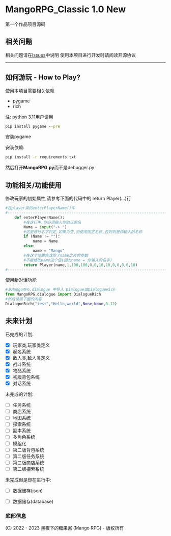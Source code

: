 # MangoRPG_Classic 1.0 New
第一个作品项目源码

## 相关问题
相关问题请在[Issues](https://github.com/DaMango842/MangoRPG_Classic/issues)中说明
使用本项目进行开发时请阅读开源协议

---

## 如何游玩 - How to Play?
使用本项目需要相关依赖
- pygame
- rich

注: python 3.11用户请用
```bat
pip install pygame --pre
``` 
安装pygame

安装依赖:
```bat
pip install -r requirements.txt
```

然后打开**MangoRPG.py**而不是debugger.py
## 功能相关/功能使用
修改玩家的初始属性,请参考下面的代码中的
return Player(...)行
```python
#在player类的enterPlayerName()中
#----------------------------------------------------------------------------------------
    def enterPlayerName():
        #在这行中,你必须输入你的玩家名
        Name = input("-> ")
        #这里进行名字判定,如果为空,则使用固定名称,否则则是你输入的名称
        if (Name != ""):
            name = Name
        else:
            name = "Mango"
        #在这个位置修改除了name之外的参数
        #不能修改name这个值(因为name = 你输入的名字) 
        return Player(name,1,100,100,0,0,10,10,0,0,0,0,10)
#----------------------------------------------------------------------------------------        
```
使用新对话功能
```python
#从MangoRPG.dialogue 中导入 Dialogue或DialogueRich
from MangoRPG.dialogue import DialogueRich
#然后使用下面的内容
DialogueRich("test","Hello,world",None,None,0.12)
```
## 未来计划
已完成的计划:
- [x] 玩家类,玩家类定义
- [x] 起名系统
- [x] 敌人类,敌人类定义
- [x] 战斗系统
- [x] 物品系统
- [x] 初版背包系统
- [x] 对话系统

未完成的计划:
- [ ] 任务系统
- [ ] 商店系统
- [ ] 地图系统
- [ ] 探索系统
- [ ] 副本系统
- [ ] 多角色系统
- [ ] 模组化
- [ ] 第二版背包系统
- [ ] 第二版任务系统
- [ ] 第二版商店系统
- [ ] 第二版探索系统

未完成但是却在进行中:
- [ ] 数据储存(json)
- [ ] 数据储存(database)


### 底部信息
(C) 2022 - 2023 黑夜下的糖果酱 (Mango RPG) - 版权所有
